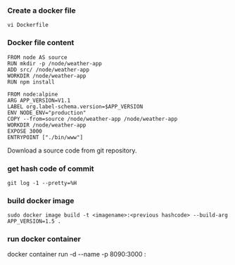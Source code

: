 ### Create a docker file

```
vi Dockerfile
```

### Docker file content

```
FROM node AS source
RUN mkdir -p /node/weather-app
ADD src/ /node/weather-app
WORKDIR /node/weather-app
RUN npm install

FROM node:alpine
ARG APP_VERSION=V1.1
LABEL org.label-schema.version=$APP_VERSION
ENV NODE_ENV="production"
COPY --from=source /node/weather-app /node/weather-app
WORKDIR /node/weather-app
EXPOSE 3000
ENTRYPOINT ["./bin/www"]
```
Download a source code from git repository. 

### get hash code of commit

```
git log -1 --pretty=%H
```

### build docker image

```
sudo docker image build -t <imagename>:<previous hashcode> --build-arg APP_VERSION=1.5 .
```

### run docker container

docker container run -d --name <containername> -p 8090:3000 <imagename>:<previous hashcode>


